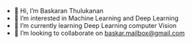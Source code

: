 - 👋 Hi, I’m Baskaran Thulukanan
- 👀 I’m interested in Machine Learning and Deep Learning
- 🌱 I’m currently learning Deep Learning computer Vision
- 💞️ I’m looking to collaborate on baskar.mailbox@gmail.com

<!---
Baskar-t/Baskar-t is a ✨ special ✨ repository because its `README.md` (this file) appears on your GitHub profile.
You can click the Preview link to take a look at your changes.
--->

